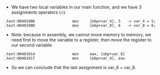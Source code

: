 - We have two local variables in our main function, and we have 3 assignments operators (=):

```
.text:00401006                 mov     [ebp+var_4], 5   -> var_4 = 5;
.text:0040100D                 mov     [ebp+var_8], 6   -> var_8 = 6;
```

- Note: because in assembly, we cannot move memory to memory, we need first to move the variable to a register, then move the register to our second variable.

```
.text:00401014                 mov     eax, [ebp+var_8]
.text:00401017                 mov     [ebp+var_4], eax
```

- So we can conclude that the last assignment is var_4 = var_8.

